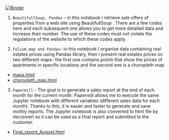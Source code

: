 [![Binder](https://mybinder.org/badge_logo.svg)](https://mybinder.org/v2/gh/KKuzmiak/Projects/master)

1. `BeautifullSoup, Pandas` – in this notebook I retrieve sale offers of properties from a web site using BeautifullSoup .
There are a few codes here and each subsequent one allows you to get more detailed data and increase their number. 
The use of these codes must not violate the regulations of the website to which these codes apply.

2. `Folium_map and Pandas`- in this notebook  I organize data containing real estates prices using Pandas library, then I present real estates prices on two different maps- the first one contains points that show the prices of apartments in specific locations and the second one is a choropleth map

* [mapa.html](https://rawcdn.githack.com/KKuzmiak/Projects/88540be06e4771d0061b93a84b81439409cc8386/mapa.html)
* [choropleth_map.html](https://rawcdn.githack.com/KKuzmiak/Projects/9539946606fbcce090e26666e134ef5f069e5a41/GeoJSON_and_choropleth_9.html)

3. `Papermill` - The goal is to generate a sales report at the end of each month for the current month. Papermill allows me to execute the same Jupyter notebook with different variables (different sales data for each month). Thanks to this, it is easier and faster to generate and save mothly reports. The Jupyter notebook is also converted to html file by nbconvert so it can be used as a final report and submitted to the customer.

* [Final_report_August.html](https://rawcdn.githack.com/KKuzmiak/Projects/fbea926028a0174e844fa614df490f53771affd6/Papermill_report/Final_report_August.html)
